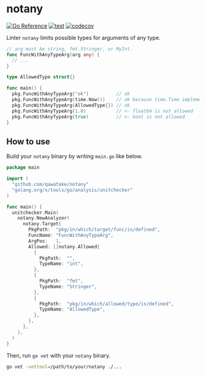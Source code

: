# notany

[![Go Reference](https://pkg.go.dev/badge/github.com/qawatake/notany.svg)](https://pkg.go.dev/github.com/qawatake/notany)
[![test](https://github.com/qawatake/notany/actions/workflows/test.yaml/badge.svg)](https://github.com/qawatake/notany/actions/workflows/test.yaml)
[![codecov](https://codecov.io/gh/qawatake/notany/graph/badge.svg?token=mjocIOzSRm)](https://codecov.io/gh/qawatake/notany)

Linter `notany` limits possible types for arguments of any type.

```go
// arg must be string, fmt.Stringer, or MyInt.
func FuncWithAnyTypeArg(arg any) {
  // ...
}

type AllowedType struct{}
```

```go
func main() {
  pkg.FuncWithAnyTypeArg("ok")          // ok
  pkg.FuncWithAnyTypeArg(time.Now())    // ok because time.Time implements fmt.Stringer
  pkg.FuncWithAnyTypeArg(AllowedType{}) // ok
  pkg.FuncWithAnyTypeArg(1.0)           // <- float64 is not allowed
  pkg.FuncWithAnyTypeArg(true)          // <- bool is not allowed
}
```

## How to use

Build your `notany` binary by writing `main.go` like below.

```go
package main

import (
  "github.com/qawatake/notany"
  "golang.org/x/tools/go/analysis/unitchecker"
)

func main() {
  unitchecker.Main(
    notany.NewAnalyzer(
      notany.Target{
        PkgPath:  "pkg/in/which/target/func/is/defined",
        FuncName: "FuncWithAnyTypeArg",
        ArgPos:   1,
        Allowed: []notany.Allowed{
          {
            PkgPath:  "",
            TypeName: "int",
          },
          {
            PkgPath:  "fmt",
            TypeName: "Stringer",
          },
          {
            PkgPath:  "pkg/in/which/allowed/type/is/defined",
            TypeName: "AllowedType",
          },
        },
      },
    ),
  )
}
```

Then, run `go vet` with your `notany` binary.

```sh
go vet -vettool=/path/to/your/notany ./...
```
